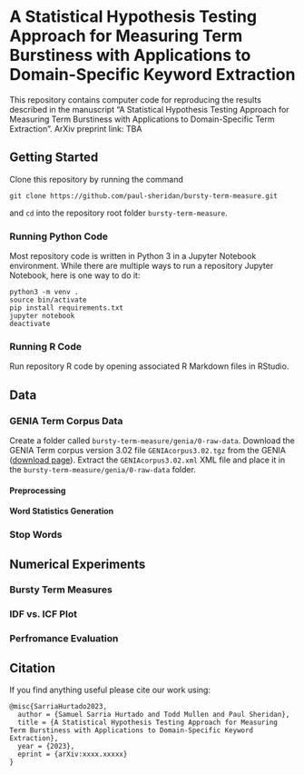 # A Statistical Hypothesis Testing Approach for Measuring Term Burstiness with Applications to Domain-Specific Keyword Extraction

This repository contains computer code for reproducing the results described in the manuscript “A Statistical Hypothesis Testing Approach for Measuring Term Burstiness with Applications to Domain-Specific Term Extraction”. ArXiv preprint link: TBA

## Getting Started

Clone this repository by running the command

```
git clone https://github.com/paul-sheridan/bursty-term-measure.git
```

and `cd` into the repository root folder `bursty-term-measure`.

### Running Python Code

Most repository code is written in Python 3 in a Jupyter Notebook environment. While there are multiple ways to run a repository Jupyter Notebook, here is one way to do it:
```
python3 -m venv .
source bin/activate
pip install requirements.txt
jupyter notebook
deactivate
```

### Running R Code

Run repository R code by opening associated R Markdown files in RStudio.

## Data

### GENIA Term Corpus Data

Create a folder called `bursty-term-measure/genia/0-raw-data`. Download the GENIA Term corpus version 3.02 file `GENIAcorpus3.02.tgz` from the GENIA ([download page](http://www.geniaproject.org/genia-corpus/term-corpus "GENIA Project Homepage")). Extract the `GENIAcorpus3.02.xml` XML file and place it in the `bursty-term-measure/genia/0-raw-data` folder.

#### Preprocessing

#### Word Statistics Generation

### Stop Words

## Numerical Experiments

### Bursty Term Measures

### IDF vs. ICF Plot

### Perfromance Evaluation

## Citation
If you find anything useful please cite our work using:
```
@misc{SarriaHurtado2023,
  author = {Samuel Sarria Hurtado and Todd Mullen and Paul Sheridan},
  title = {A Statistical Hypothesis Testing Approach for Measuring Term Burstiness with Applications to Domain-Specific Keyword Extraction},
  year = {2023},
  eprint = {arXiv:xxxx.xxxxx}
}
```
